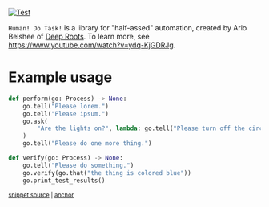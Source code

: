 
[![Test](../../actions/workflows/test.yml/badge.svg)](../../actions/workflows/test.yml)

`Human! Do Task!` is a library for "half-assed" automation, created by Arlo Belshee of [Deep Roots](https://www.digdeeproots.com/). To learn more, see https://www.youtube.com/watch?v=ydq-KjGDRJg.

# Example usage

<!-- snippet: example_usage -->
<a id='snippet-example_usage'></a>
```py
def perform(go: Process) -> None:
    go.tell("Please lorem.")
    go.tell("Please ipsum.")
    go.ask(
        "Are the lights on?", lambda: go.tell("Please turn off the circuit breaker.")
    )
    go.tell("Please do one more thing.")

def verify(go: Process) -> None:
    go.tell("Please do something.")
    go.verify(go.that("the thing is colored blue"))
    go.print_test_results()
```
<sup><a href='/example_usage.py#L3-L17' title='Snippet source file'>snippet source</a> | <a href='#snippet-example_usage' title='Start of snippet'>anchor</a></sup>
<!-- endSnippet -->
